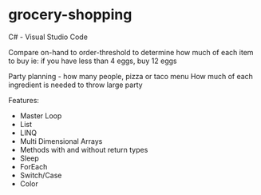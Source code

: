 # grocery-shopping

C# - Visual Studio Code

Compare on-hand to order-threshold to determine how much of each item to buy
ie: if you have less than 4 eggs, buy 12 eggs

Party planning - how many people, pizza or taco menu
How much of each ingredient is needed to throw large party

Features: 
* Master Loop
* List
* LINQ
* Multi Dimensional Arrays
* Methods with and without return types
* Sleep
* ForEach
* Switch/Case
* Color

